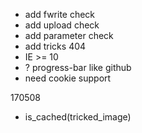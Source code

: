 - add fwrite check
- add upload check
- add parameter check
- add tricks 404
- IE >= 10
- ? progress-bar like github
- need cookie support

170508

- is_cached(tricked_image)